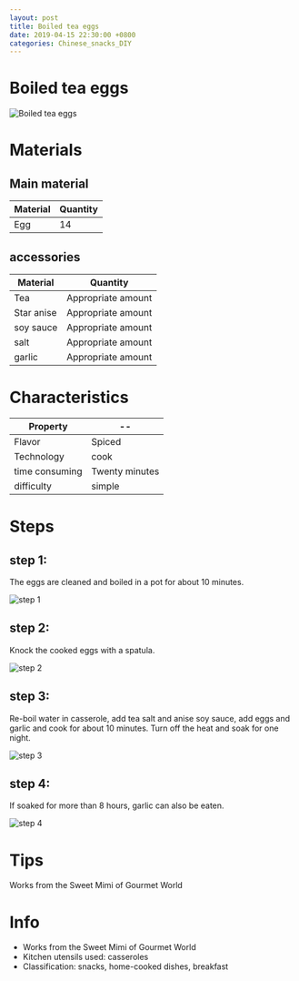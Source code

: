 ```yaml
---
layout: post
title: Boiled tea eggs
date: 2019-04-15 22:30:00 +0800
categories: Chinese_snacks_DIY
---
```


# Boiled tea eggs

![Boiled tea eggs]({{site.baseurl}}/img/404034/404034.jpg)

# Materials


## Main material

Material|Quantity
--|--
Egg|14

## accessories

Material|Quantity
--|--
Tea|Appropriate amount
Star anise|Appropriate amount
soy sauce|Appropriate amount
salt|Appropriate amount
garlic|Appropriate amount

# Characteristics

Property|--
--|--
Flavor|Spiced
Technology|cook
time consuming|Twenty minutes
difficulty|simple

# Steps

## step 1:

The eggs are cleaned and boiled in a pot for about 10 minutes.

![step 1]({{site.baseurl}}/img/404034/1.jpg)

## step 2:

Knock the cooked eggs with a spatula.

![step 2]({{site.baseurl}}/img/404034/2.jpg)

## step 3:

Re-boil water in casserole, add tea salt and anise soy sauce, add eggs and garlic and cook for about 10 minutes. Turn off the heat and soak for one night.

![step 3]({{site.baseurl}}/img/404034/3.jpg)

## step 4:

If soaked for more than 8 hours, garlic can also be eaten.

![step 4]({{site.baseurl}}/img/404034/4.jpg)

# Tips

Works from the Sweet Mimi of Gourmet World

# Info

- Works from the Sweet Mimi of Gourmet World
- Kitchen utensils used: casseroles
- Classification: snacks, home-cooked dishes, breakfast